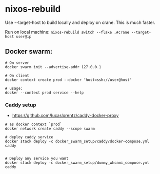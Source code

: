 # nixos-rebuild
Use --target-host to build locally and deploy on crane. This is much faster.

Run on local machine: `nixos-rebuild switch --flake .#crane --target-host user@ip`



## Docker swarm:

```
# On server
docker swarm init --advertise-addr 127.0.0.1

# On client
docker context create prod --docker "host=ssh://user@host"

# usage:
docker --context prod service --help
```

### Caddy setup
- https://github.com/lucaslorentz/caddy-docker-proxy
```
# as docker context `prod`
docker network create caddy --scope swarm

# deploy caddy service
docker stack deploy -c docker_swarm_setup/caddy/docker-compose.yml caddy


# Deploy any service you want
docker stack deploy -c docker_swarm_setup/dummy_whoami_compose.yml caddy
  
```
